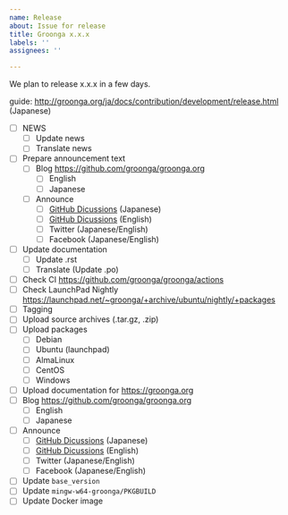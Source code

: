 ```yaml
---
name: Release
about: Issue for release
title: Groonga x.x.x
labels: ''
assignees: ''

---
```


We plan to release x.x.x in a few days.

guide: http://groonga.org/ja/docs/contribution/development/release.html (Japanese)

- [ ] NEWS
  - [ ] Update news
  - [ ] Translate news
- [ ] Prepare announcement text
  - [ ] Blog https://github.com/groonga/groonga.org
    - [ ] English
    - [ ] Japanese
  - [ ] Announce
    - [ ] [GitHub Dicussions](https://github.com/groonga/groonga/discussions/categories/releases) (Japanese)
    - [ ] [GitHub Dicussions](https://github.com/groonga/groonga/discussions/categories/releases) (English)
    - [ ] Twitter (Japanese/English)
    - [ ] Facebook (Japanese/English)
- [ ] Update documentation
  - [ ] Update .rst
  - [ ] Translate (Update .po)
- [ ] Check CI https://github.com/groonga/groonga/actions
- [ ] Check LaunchPad Nightly https://launchpad.net/~groonga/+archive/ubuntu/nightly/+packages
- [ ] Tagging
- [ ] Upload source archives (.tar.gz, .zip)
- [ ] Upload packages
  - [ ] Debian
  - [ ] Ubuntu (launchpad)
  - [ ] AlmaLinux
  - [ ] CentOS
  - [ ] Windows
- [ ] Upload documentation for https://groonga.org
- [ ] Blog https://github.com/groonga/groonga.org
  - [ ] English
  - [ ] Japanese
- [ ] Announce
  - [ ] [GitHub Dicussions](https://github.com/groonga/groonga/discussions/categories/releases) (Japanese)
  - [ ] [GitHub Dicussions](https://github.com/groonga/groonga/discussions/categories/releases) (English)
  - [ ] Twitter (Japanese/English)
  - [ ] Facebook (Japanese/English)
- [ ] Update `base_version`
- [ ] Update `mingw-w64-groonga/PKGBUILD`
- [ ] Update Docker image
